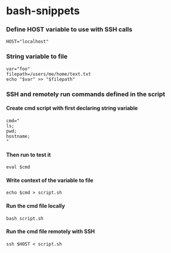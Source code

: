 # bash-snippets

### Define HOST variable to use with SSH calls
```
HOST="localhost"
```

### String variable to file
```
var="foo"
filepath=/users/me/home/text.txt
echo "$var" >> "$filepath"
```
### SSH and remotely run commands defined in the script

#### Create cmd script with first declaring string variable
```
cmd="
ls;
pwd;
hostname;
"
```
#### Then run to test it
```
eval $cmd
```
#### Write context of the variable to file
```
echo $cmd > script.sh
```
#### Run the cmd file locally
```
bash script.sh
```
#### Run the cmd file remotely with SSH
```
ssh $HOST < script.sh
```
